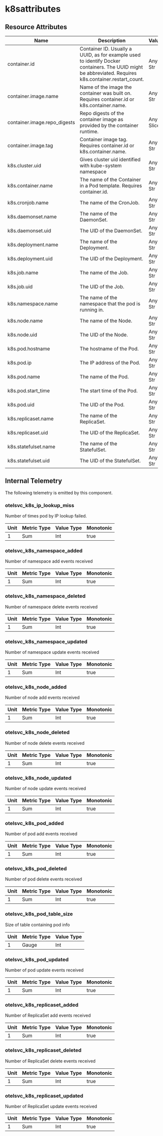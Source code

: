 [comment]: <> (Code generated by mdatagen. DO NOT EDIT.)

# k8sattributes

## Resource Attributes

| Name | Description | Values | Enabled |
| ---- | ----------- | ------ | ------- |
| container.id | Container ID. Usually a UUID, as for example used to identify Docker containers. The UUID might be abbreviated. Requires k8s.container.restart_count. | Any Str | false |
| container.image.name | Name of the image the container was built on. Requires container.id or k8s.container.name. | Any Str | true |
| container.image.repo_digests | Repo digests of the container image as provided by the container runtime. | Any Slice | false |
| container.image.tag | Container image tag. Requires container.id or k8s.container.name. | Any Str | true |
| k8s.cluster.uid | Gives cluster uid identified with kube-system namespace | Any Str | false |
| k8s.container.name | The name of the Container in a Pod template. Requires container.id. | Any Str | false |
| k8s.cronjob.name | The name of the CronJob. | Any Str | false |
| k8s.daemonset.name | The name of the DaemonSet. | Any Str | false |
| k8s.daemonset.uid | The UID of the DaemonSet. | Any Str | false |
| k8s.deployment.name | The name of the Deployment. | Any Str | true |
| k8s.deployment.uid | The UID of the Deployment. | Any Str | false |
| k8s.job.name | The name of the Job. | Any Str | false |
| k8s.job.uid | The UID of the Job. | Any Str | false |
| k8s.namespace.name | The name of the namespace that the pod is running in. | Any Str | true |
| k8s.node.name | The name of the Node. | Any Str | true |
| k8s.node.uid | The UID of the Node. | Any Str | false |
| k8s.pod.hostname | The hostname of the Pod. | Any Str | false |
| k8s.pod.ip | The IP address of the Pod. | Any Str | false |
| k8s.pod.name | The name of the Pod. | Any Str | true |
| k8s.pod.start_time | The start time of the Pod. | Any Str | true |
| k8s.pod.uid | The UID of the Pod. | Any Str | true |
| k8s.replicaset.name | The name of the ReplicaSet. | Any Str | false |
| k8s.replicaset.uid | The UID of the ReplicaSet. | Any Str | false |
| k8s.statefulset.name | The name of the StatefulSet. | Any Str | false |
| k8s.statefulset.uid | The UID of the StatefulSet. | Any Str | false |

## Internal Telemetry

The following telemetry is emitted by this component.

### otelsvc_k8s_ip_lookup_miss

Number of times pod by IP lookup failed.

| Unit | Metric Type | Value Type | Monotonic |
| ---- | ----------- | ---------- | --------- |
| 1 | Sum | Int | true |

### otelsvc_k8s_namespace_added

Number of namespace add events received

| Unit | Metric Type | Value Type | Monotonic |
| ---- | ----------- | ---------- | --------- |
| 1 | Sum | Int | true |

### otelsvc_k8s_namespace_deleted

Number of namespace delete events received

| Unit | Metric Type | Value Type | Monotonic |
| ---- | ----------- | ---------- | --------- |
| 1 | Sum | Int | true |

### otelsvc_k8s_namespace_updated

Number of namespace update events received

| Unit | Metric Type | Value Type | Monotonic |
| ---- | ----------- | ---------- | --------- |
| 1 | Sum | Int | true |

### otelsvc_k8s_node_added

Number of node add events received

| Unit | Metric Type | Value Type | Monotonic |
| ---- | ----------- | ---------- | --------- |
| 1 | Sum | Int | true |

### otelsvc_k8s_node_deleted

Number of node delete events received

| Unit | Metric Type | Value Type | Monotonic |
| ---- | ----------- | ---------- | --------- |
| 1 | Sum | Int | true |

### otelsvc_k8s_node_updated

Number of node update events received

| Unit | Metric Type | Value Type | Monotonic |
| ---- | ----------- | ---------- | --------- |
| 1 | Sum | Int | true |

### otelsvc_k8s_pod_added

Number of pod add events received

| Unit | Metric Type | Value Type | Monotonic |
| ---- | ----------- | ---------- | --------- |
| 1 | Sum | Int | true |

### otelsvc_k8s_pod_deleted

Number of pod delete events received

| Unit | Metric Type | Value Type | Monotonic |
| ---- | ----------- | ---------- | --------- |
| 1 | Sum | Int | true |

### otelsvc_k8s_pod_table_size

Size of table containing pod info

| Unit | Metric Type | Value Type |
| ---- | ----------- | ---------- |
| 1 | Gauge | Int |

### otelsvc_k8s_pod_updated

Number of pod update events received

| Unit | Metric Type | Value Type | Monotonic |
| ---- | ----------- | ---------- | --------- |
| 1 | Sum | Int | true |

### otelsvc_k8s_replicaset_added

Number of ReplicaSet add events received

| Unit | Metric Type | Value Type | Monotonic |
| ---- | ----------- | ---------- | --------- |
| 1 | Sum | Int | true |

### otelsvc_k8s_replicaset_deleted

Number of ReplicaSet delete events received

| Unit | Metric Type | Value Type | Monotonic |
| ---- | ----------- | ---------- | --------- |
| 1 | Sum | Int | true |

### otelsvc_k8s_replicaset_updated

Number of ReplicaSet update events received

| Unit | Metric Type | Value Type | Monotonic |
| ---- | ----------- | ---------- | --------- |
| 1 | Sum | Int | true |
